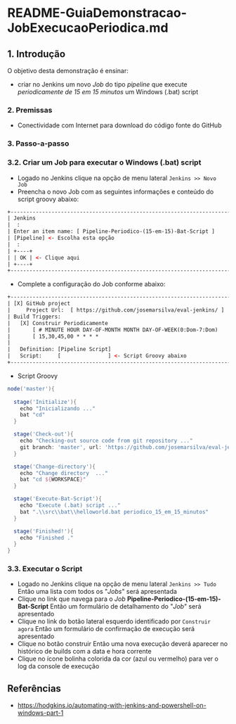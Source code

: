# README-GuiaDemonstracao-JobExecucaoPeriodica.md


## 1. Introdução ##

O objetivo desta demonstração é ensinar:
* criar no Jenkins um novo _Job_ do tipo _pipeline_ que execute *periodicamente de 15 em 15 minutos* um Windows (.bat) script

### 2. Premissas ###

* Conectividade com Internet para download do código fonte do GitHub

### 3. Passo-a-passo ###

### 3.2. Criar um Job para executar o Windows (.bat) script ###

* Logado no Jenkins clique na opção de menu lateral `Jenkins >> Novo Job`
* Preencha o novo Job com as seguintes informações e conteúdo do script groovy abaixo:

```html
+--------------------------------------------------------------------------------+
| Jenkins                                                                        |
|  :                                                                             |
| Enter an item name: [ Pipeline-Periodico-(15-em-15)-Bat-Script ]               |
| [Pipeline] <- Escolha esta opção                                               |
|  :                                                                             |
| +----+                                                                         |
| | OK | <- Clique aqui                                                          |
| +----+                                                                         |
+--------------------------------------------------------------------------------+
```

* Complete a configuração do Job conforme abaixo:

```html
+--------------------------------------------------------------------------------+
| [X] GitHub project                                                             |
|     Project Url:  [ https://github.com/josemarsilva/eval-jenkins/ ]            |
| Build Triggers:                                                                |
|   [X] Construir Periodicamente                                                 |
|       [ # MINUTE HOUR DAY-OF-MONTH MONTH DAY-OF-WEEK(0:Dom-7:Dom)        ]     |
|       [ 15,30,45,00 * * * *                                              ]     |
|                                                                                |
|   Definition: [Pipeline Script]                                                |
|   Script:     [               ] <- Script Groovy abaixo                        |
+--------------------------------------------------------------------------------+
```

* Script Groovy

```groovy
node('master'){
    
  stage('Initialize'){
    echo "Inicializando ..."
    bat "cd"
  }

  stage('Check-out'){
    echo "Checking-out source code from git repository ..."
    git branch: 'master', url: 'https://github.com/josemarsilva/eval-jenkins.git'
  }

  stage('Change-directory'){
    echo "Change directory  ..."
    bat "cd ${WORKSPACE}"
  }

  stage('Execute-Bat-Script'){
    echo "Execute (.bat) script ..."
    bat ".\\src\\bat\\helloworld.bat periodico_15_em_15_minutos"
  }

  stage('Finished!'){
    echo "Finished ."
  }
}
```


### 3.3. Executar o Script ###

* Logado no Jenkins clique na opção de menu lateral `Jenkins >> Tudo` Então uma lista com todos os "_Jobs_" será apresentada 
* Clique no link que navega para o _Job_ **Pipeline-Periodico-(15-em-15)-Bat-Script** Então um formulário de detalhamento do "_Job_" será apresentado
* Clique no link do botão lateral esquerdo identificado por `Construir agora` Então um formulário de confirmação de execução será apresentado
* Clique no botão construir Então uma nova execução deverá aparecer no histórico de builds com a data e hora corrente
* Clique no ícone bolinha colorida da cor (azul ou vermelho) para ver o log da console de execução




## Referências ##

* https://hodgkins.io/automating-with-jenkins-and-powershell-on-windows-part-1
